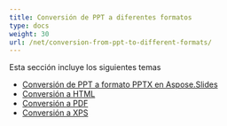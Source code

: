 ```yaml
---  
title: Conversión de PPT a diferentes formatos  
type: docs  
weight: 30  
url: /net/conversion-from-ppt-to-different-formats/  
---  
```


Esta sección incluye los siguientes temas  

- [Conversión de PPT a formato PPTX en Aspose.Slides](/slides/net/conversion-from-ppt-to-pptx-format-in-aspose-slides/)  
- [Conversión a HTML](/slides/net/conversion-to-html/)  
- [Conversión a PDF](/slides/net/conversion-to-pdf/)  
- [Conversión a XPS](/slides/net/conversion-to-xps/)  